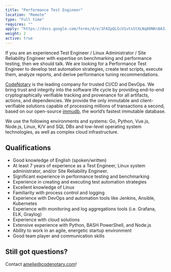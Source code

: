 ```yaml
---
title: "Performance Test Engineer"
location: "Remote" 
type: "Full time" 
requires: ""
apply: "https://docs.google.com/forms/d/e/1FAIpQLScU1vtsStXLNq8ONKn8A3JB01gIVkLLy59n5wiWZTi1gbXkNQ/viewform?usp=sf_link"
weight: 2
active: true
---
```


If you are an experienced Test Engineer / Linux Administrator / Site Reliability Engineer with expertise on benchmarking and performance testing, then we should talk. We are looking for a Performance Test Engineer to develop test automation strategies, create test scripts, execute them, analyze reports, and derive performance tuning recommendations.

[CodeNotary](https://codenotary.com/) is the leading company for trusted CI/CD and DevOps. We bring trust and integrity into the software life cycle by providing end-to-end cryptographically verifiable tracking and provenance for all artifacts, actions, and dependencies. We provide the only immutable and client-verifiable solutions capable of processing millions of transactions a second, based on our open-source [immudb](https://codenotary.com/technologies/immudb/), the world’s fastest immutable database.

We use the following environments and systems: Go, Python, Vue.js, Node.js, Linux, K/V and SQL DBs and low-level operating system technologies, as well as complex cloud infrastructure.

## Qualifications
- Good knowledge of English (spoken/written)
- At least 7 years of experience as a Test Engineer, Linux system administrator, and/or Site Reliability Engineer.
- Significant experience in performance testing and benchmarking
- Experience in creating and executing test automation strategies
- Excellent knowledge of Linux
- Familiarity with process control and logging
- Experience with DevOps and automation tools like Jenkins, Ansible, Kubernetes
- Experience with monitoring and log aggregations tools (i.e. Grafana, ELK, Graylog)
- Experience with cloud solutions
- Extensive experience with Python, BASH PowerShell, and Node.js
- Ability to work in an agile, energetic startup environment
- Good team player and communication skills 


## Still got questions?

Contact [amelie@codenotary.com](mailto:amelie@codenotary.com?subject=[Hiring][Performance_Test_Engineer])!
